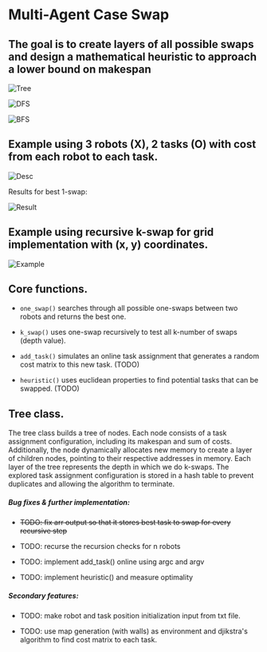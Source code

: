 # Multi-Agent Case Swap

## The goal is to create layers of all possible swaps and design a mathematical heuristic to approach a lower bound on makespan
![Tree](assets/tree.jpg)

![DFS](assets/DFS.jpg)

![BFS](assets/BFS.jpg)

## Example using 3 robots (X), 2 tasks (O) with cost from each robot to each task.

![Desc](assets/1-swap.jpg)

Results for best 1-swap:

![Result](assets/results.png)

## Example using recursive k-swap for grid implementation with (x, y) coordinates.

![Example](assets/milestone.png)

## Core functions.

- `one_swap()` searches through all possible one-swaps between two robots and returns the best one.

- `k_swap()` uses one-swap recursively to test all k-number of swaps (depth value).

- `add_task()` simulates an online task assignment that generates a random cost matrix to this new task. (TODO)

- `heuristic()` uses euclidean properties to find potential tasks that can be swapped. (TODO)

## Tree class.

The tree class builds a tree of nodes. Each node consists of a task assignment configuration, including its makespan and sum of costs. Additionally, the node dynamically allocates new memory to create a layer of children nodes, pointing to their respective addresses in memory. Each layer of the tree represents the depth in which we do k-swaps. The explored task assignment configuration is stored in a hash table to prevent duplicates and allowing the algorithm to terminate.

##### Bug fixes & further implementation:
- ~~TODO: fix arr output so that it stores best task to swap for every recursive step~~

- TODO: recurse the recursion checks for n robots

- TODO: implement add_task() online using argc and argv

- TODO: implement heuristic() and measure optimality

##### Secondary features:
- TODO: make robot and task position initialization input from txt file.

- TODO: use map generation (with walls) as environment and djikstra's algorithm to find cost matrix to each task.
